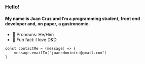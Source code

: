 ### Hello!
#### My name is Juan Cruz and I’m a programming student, front end developer and, on paper, a gastronomic.

- 🎱 Pronouns: He/Him
- 🎲 Fun fact: I love D&D.

```
const contactMe = (message) => {
    message.emailTo("juancdominici@gmail.com")
}
```
